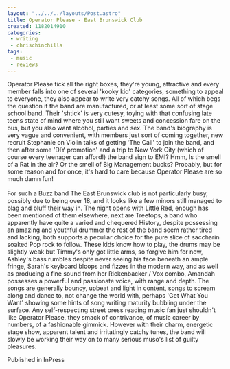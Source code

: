 ```yaml
---
layout: "../../../layouts/Post.astro"
title: Operator Please - East Brunswick Club
created: 1182014910
categories:
 - writing
 - chrischinchilla
tags: 
 - music 
 - reviews
---
```


Operator Please tick all the right boxes, they're young, attractive and every member falls into one of several 'kooky kid' categories, something to appeal to everyone, they also appear to write very catchy songs. All of which begs the question if the band are manufactured, or at least some sort of stage school band. Their 'shtick' is very cutesy, toying with that confusing late teens state of mind where you still want sweets and concession fare on the bus, but you also want alcohol, parties and sex. The band's biography is very vague and convenient, with members just sort of coming together, new recruit Stephanie on Violin talks of getting 'The Call' to join the band, and then after some 'DIY promotion' and a trip to New York City (which of course every teenager can afford!) the band sign to EMI? Hmm, Is the smell of a Rat in the air? Or the smell of Big Management bucks? Probably, but for some reason and for once, it's hard to care because Operator Please are so much damn fun!<br><br>For such a Buzz band The East Brunswick club is not particularly busy, possibly due to being over 18, and it looks like a few minors still managed to blag and bluff their way in. The night opens with Little Red, enough has been mentioned of them elsewhere, next are Treetops, a band who apparently have quite a varied and chequered History, despite possessing an amazing and youthful drummer the rest of the band seem rather tired and lacking, both supports a peculiar choice for the pure slice of saccharin soaked Pop rock to follow. These kids know how to play, the drums may be slightly weak but Timmy's only got little arms, so forgive him for now, Ashley's bass rumbles despite never seeing his face beneath an ample fringe, Sarah's keyboard bloops and fizzes in the modern way, and as well as producing a fine sound from her Rickenbacker / Vox combo, Amandah possesses a powerful and passionate voice, with range and depth. The songs are generally bouncy, upbeat and light in content, songs to scream along and dance to, not change the world with, perhaps 'Get What You Want' showing some hints of song writing maturity bubbling under the surface. Any self-respecting street press reading music fan just shouldn't like Operator Please, they smack of contrivance, of music career by numbers, of a fashionable gimmick. However with their charm, energetic stage show, apparent talent and irritatingly catchy tunes, the band will slowly be working their way on to many serious muso's list of guilty pleasures.

Published in InPress
